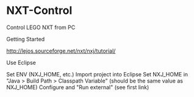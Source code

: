 NXT-Control
===========

Control LEGO NXT from PC

Getting Started

http://lejos.sourceforge.net/nxt/nxj/tutorial/

Use Eclipse

Set ENV (NXJ_HOME, etc.)
Import project into Eclipse
Set NXJ_HOME in "Java > Build Path > Classpath Variable" (should be the same value as NXJ_HOME)
Configure and "Run external" (see first link)
